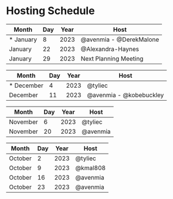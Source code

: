 # Hosting Schedule

| Month | Day | Year | Host |
| --- | --- | --- | --- |
| * January | 8 | 2023 | @avenmia - @DerekMalone |
| January | 22 | 2023 | @Alexandra-Haynes |
| January | 29 | 2023 | Next Planning Meeting |

| Month | Day | Year | Host |
| --- | --- | --- | --- |
| * December | 4 | 2023 | @tyliec |
| December | 11 | 2023 | @avenmia - @kobebuckley |

| Month | Day | Year | Host |
| --- | --- | --- | --- |
| November | 6 | 2023 | @tyliec |
| November | 20 | 2023 | @avenmia |

| Month | Day | Year | Host |
| --- | --- | --- | --- |
| October | 2 | 2023 | @tyliec |
| October | 9 | 2023 | @kmal808 |
| October | 16 | 2023 | @avenmia |
| October | 23 | 2023 | @avenmia |
